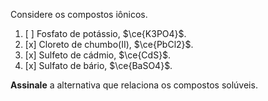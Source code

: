 Considere os compostos iônicos.

1. [ ] Fosfato de potássio, $\ce{K3PO4}$. 
2. [x] Cloreto de chumbo(II), $\ce{PbCl2}$. 
3. [x] Sulfeto de cádmio, $\ce{CdS}$. 
4. [x] Sulfato de bário, $\ce{BaSO4}$.

**Assinale** a alternativa que relaciona os compostos solúveis.
